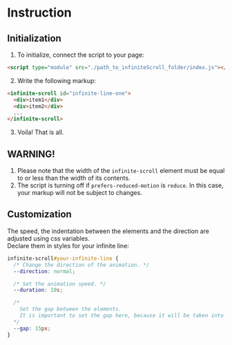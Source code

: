 # Instruction

## Initialization

1. To initialize, connect the script to your page:

```html
<script type="module" src="./path_to_infiniteScroll_folder/index.js"></script>
```

2. Write the following markup:

```html
<infinite-scroll id="infinite-line-one">
  <div>item1</div>
  <div>item2</div>
  ...
</infinite-scroll>
```

3. Voila! That is all.

## WARNING!

1. Please note that the width of the `infinite-scroll` element must be equal to or less than the width of its contents.
2. The script is turning off if `prefers-reduced-motion` is `reduce`.
   In this case, your markup will not be subject to changes.

## Customization

The speed, the indentation between the elements and the direction are adjusted using css variables. <br>
Declare them in styles for your infinite line:

```css
infinite-scroll#your-infinite-line {
  /* Change the direction of the animation. */
  --direction: normal;

  /* Set the animation speed. */
  --duration: 10s;

  /* 
    Set the gap between the elements. 
    It is important to set the gap here, because it will be taken into account when calculating the animation.
  */
  --gap: 15px;
}
```
